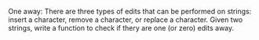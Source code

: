 One away: There are three types of edits that can be performed on strings: insert a character, remove a character, or replace a character. Given two strings, write a function to check if thery are one (or zero) edits away.